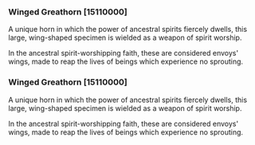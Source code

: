 ### Winged Greathorn [15110000]

A unique horn in which the power of ancestral spirits fiercely dwells, this large, wing-shaped specimen is wielded as a weapon of spirit worship.

In the ancestral spirit-worshipping faith, these are considered envoys' wings, made to reap the lives of beings which experience no sprouting.### Winged Greathorn [15110000]

A unique horn in which the power of ancestral spirits fiercely dwells, this large, wing-shaped specimen is wielded as a weapon of spirit worship.

In the ancestral spirit-worshipping faith, these are considered envoys' wings, made to reap the lives of beings which experience no sprouting.